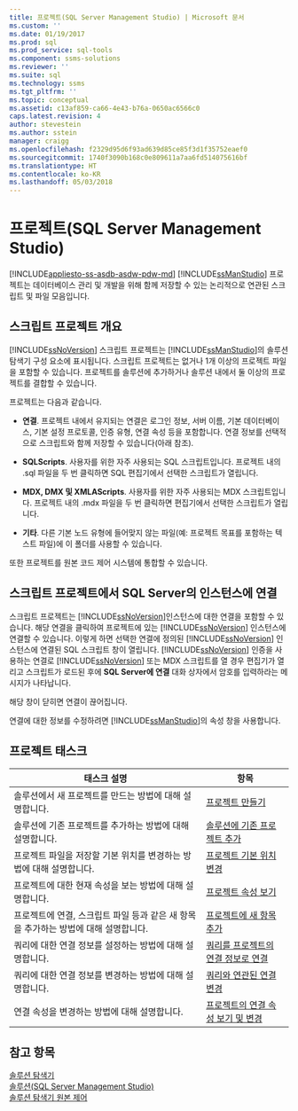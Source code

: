 ```yaml
---
title: 프로젝트(SQL Server Management Studio) | Microsoft 문서
ms.custom: ''
ms.date: 01/19/2017
ms.prod: sql
ms.prod_service: sql-tools
ms.component: ssms-solutions
ms.reviewer: ''
ms.suite: sql
ms.technology: ssms
ms.tgt_pltfrm: ''
ms.topic: conceptual
ms.assetid: c13af859-ca66-4e43-b76a-0650ac6566c0
caps.latest.revision: 4
author: stevestein
ms.author: sstein
manager: craigg
ms.openlocfilehash: f2329d95d6f93ad639d85ce85f3d1f35752eaef0
ms.sourcegitcommit: 1740f3090b168c0e809611a7aa6fd514075616bf
ms.translationtype: HT
ms.contentlocale: ko-KR
ms.lasthandoff: 05/03/2018
---
```

# <a name="projects-sql-server-management-studio"></a>프로젝트(SQL Server Management Studio)
[!INCLUDE[appliesto-ss-asdb-asdw-pdw-md](../../includes/appliesto-ss-asdb-asdw-pdw-md.md)]
[!INCLUDE[ssManStudio](../../includes/ssmanstudio_md.md)] 프로젝트는 데이터베이스 관리 및 개발을 위해 함께 저장할 수 있는 논리적으로 연관된 스크립트 및 파일 모음입니다.  
  
## <a name="script-project-overview"></a>스크립트 프로젝트 개요  
[!INCLUDE[ssNoVersion](../../includes/ssnoversion_md.md)] 스크립트 프로젝트는 [!INCLUDE[ssManStudio](../../includes/ssmanstudio_md.md)]의 솔루션 탐색기 구성 요소에 표시됩니다. 스크립트 프로젝트는 없거나 1개 이상의 프로젝트 파일을 포함할 수 있습니다. 프로젝트를 솔루션에 추가하거나 솔루션 내에서 둘 이상의 프로젝트를 결합할 수 있습니다.  
  
프로젝트는 다음과 같습니다.  
  
-   **연결**. 프로젝트 내에서 유지되는 연결은 로그인 정보, 서버 이름, 기본 데이터베이스, 기본 설정 프로토콜, 인증 유형, 연결 속성 등을 포함합니다. 연결 정보를 선택적으로 스크립트와 함께 저장할 수 있습니다(아래 참조).  
  
-   **SQLScripts**. 사용자를 위한 자주 사용되는 SQL 스크립트입니다. 프로젝트 내의 .sql 파일을 두 번 클릭하면 SQL 편집기에서 선택한 스크립트가 열립니다.  
  
-   **MDX, DMX 및 XMLAScripts**. 사용자를 위한 자주 사용되는 MDX 스크립트입니다. 프로젝트 내의 .mdx 파일을 두 번 클릭하면 편집기에서 선택한 스크립트가 열립니다.  
  
-   **기타**. 다른 기본 노드 유형에 들어맞지 않는 파일(예: 프로젝트 목표를 포함하는 텍스트 파일)에 이 폴더를 사용할 수 있습니다.  
  
또한 프로젝트를 원본 코드 제어 시스템에 통합할 수 있습니다.  
  
## <a name="connecting-to-an-instance-of-sql-server-from-a-script-project"></a>스크립트 프로젝트에서 SQL Server의 인스턴스에 연결  
스크립트 프로젝트는 [!INCLUDE[ssNoVersion](../../includes/ssnoversion_md.md)]인스턴스에 대한 연결을 포함할 수 있습니다. 해당 연결을 클릭하여 프로젝트에 있는 [!INCLUDE[ssNoVersion](../../includes/ssnoversion_md.md)] 인스턴스에 연결할 수 있습니다. 이렇게 하면 선택한 연결에 정의된 [!INCLUDE[ssNoVersion](../../includes/ssnoversion_md.md)] 인스턴스에 연결된 SQL 스크립트 창이 열립니다. [!INCLUDE[ssNoVersion](../../includes/ssnoversion_md.md)] 인증을 사용하는 연결로 [!INCLUDE[ssNoVersion](../../includes/ssnoversion_md.md)] 또는 MDX 스크립트를 열 경우 편집기가 열리고 스크립트가 로드된 후에 **SQL Server에 연결** 대화 상자에서 암호를 입력하라는 메시지가 나타납니다.  
  
해당 창이 닫히면 연결이 끊어집니다.  
  
연결에 대한 정보를 수정하려면 [!INCLUDE[ssManStudio](../../includes/ssmanstudio_md.md)]의 속성 창을 사용합니다.  
  
## <a name="project-tasks"></a>프로젝트 태스크  
  
|태스크 설명|항목|  
|--------------------|---------|  
|솔루션에서 새 프로젝트를 만드는 방법에 대해 설명합니다.|[프로젝트 만들기](../../ssms/solution/create-a-project.md)|  
|솔루션에 기존 프로젝트를 추가하는 방법에 대해 설명합니다.|[솔루션에 기존 프로젝트 추가](../../ssms/solution/add-an-existing-project-to-a-solution.md)|  
|프로젝트 파일을 저장할 기본 위치를 변경하는 방법에 대해 설명합니다.|[프로젝트 기본 위치 변경](../../ssms/solution/change-the-default-location-for-projects.md)|  
|프로젝트에 대한 현재 속성을 보는 방법에 대해 설명합니다.|[프로젝트 속성 보기](../../ssms/solution/view-project-properties.md)|  
|프로젝트에 연결, 스크립트 파일 등과 같은 새 항목을 추가하는 방법에 대해 설명합니다.|[프로젝트에 새 항목 추가](../../ssms/solution/add-new-items-to-a-project.md)|  
|쿼리에 대한 연결 정보를 설정하는 방법에 대해 설명합니다.|[쿼리를 프로젝트의 연결 정보로 연결](../../ssms/solution/associate-a-query-with-a-connection-in-a-project.md)|  
|쿼리에 대한 연결 정보를 변경하는 방법에 대해 설명합니다.|[쿼리와 연관된 연결 변경](../../ssms/solution/change-the-connection-associated-with-a-query.md)|  
|연결 속성을 변경하는 방법에 대해 설명합니다.|[프로젝트의 연결 속성 보기 및 변경](../../ssms/solution/view-or-change-the-properties-of-a-connection-in-a-project.md)|  
  
## <a name="see-also"></a>참고 항목  
[솔루션 탐색기](../../ssms/solution/solution-explorer.md)  
[솔루션&#40;SQL Server Management Studio&#41;](../../ssms/solution/solutions-sql-server-management-studio.md)  
[솔루션 탐색기 원본 제어](https://msdn.microsoft.com/en-us/library/ms173879.aspx)  
  
